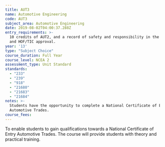 ```yaml
---
title: AUT3
name: Automotive Engineering
code: AUT3
subject_area: Automotive Engineering
date: 2019-08-02T04:00:37.288Z
entry_requirements: >-
  10 credits of AUT2, and a record of safety and responsibility in the Workshop
  and HOF/TIC approval.
year: '13'
type: "Subject Choice"
course_duration: Full Year
course_level: NCEA 2
assessment_type: Unit Standard
standards:
  - "233"
  - "239"
  - "918"
  - "21680"
  - "21683"
  - "21684"
notes: >-
  Students have the opportunity to complete a National Certificate of Entry
  Automotive Trades.
course_fees:
---
```

To enable students to gain qualifications towards a National Certificate of Entry Automotive Trades. The course will provide students with theory and practical training.
